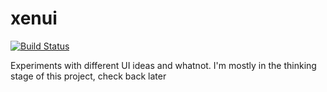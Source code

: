 xenui
=====
[![Build Status](https://secure.travis-ci.org/knarf-se/xenui.png?branch=devel)](http://travis-ci.org/knarf-se/xenui)

Experiments with different UI ideas and whatnot.
I'm mostly in the thinking stage of this project, check  back later
